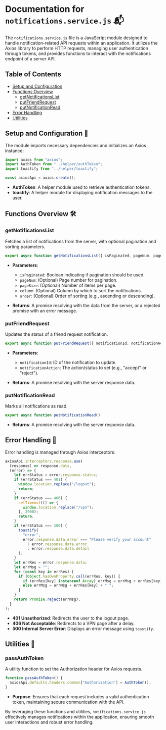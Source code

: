 # Documentation for `notifications.service.js` 📬

The `notifications.service.js` file is a JavaScript module designed to handle notification-related API requests within an application. It utilizes the Axios library to perform HTTP requests, managing user authentication through tokens, and provides functions to interact with the notifications endpoint of a server API.

## Table of Contents
- [Setup and Configuration](#setup-and-configuration)
- [Functions Overview](#functions-overview)
  - [getNotificationsList](#getnotificationslist)
  - [putFriendRequest](#putfriendrequest)
  - [putNotificationRead](#putnotificationread)
- [Error Handling](#error-handling)
- [Utilities](#utilities)

## Setup and Configuration 🔧

The module imports necessary dependencies and initializes an Axios instance:

```javascript
import axios from "axios";
import AuthToken from "../helper/authToken";
import toastify from "../helper/toastify";

const axiosApi = axios.create();
```

- **AuthToken**: A helper module used to retrieve authentication tokens.
- **toastify**: A helper module for displaying notification messages to the user.

## Functions Overview 🛠️

### getNotificationsList

Fetches a list of notifications from the server, with optional pagination and sorting parameters.

```javascript
export async function getNotificationsList({ isPaginated, pageNum, pageSize, column, order })
```

- **Parameters**:
  - `isPaginated`: Boolean indicating if pagination should be used.
  - `pageNum`: (Optional) Page number for pagination.
  - `pageSize`: (Optional) Number of items per page.
  - `column`: (Optional) Column by which to sort the notifications.
  - `order`: (Optional) Order of sorting (e.g., ascending or descending).

- **Returns**: A promise resolving with the data from the server, or a rejected promise with an error message.

### putFriendRequest

Updates the status of a friend request notification.

```javascript
export async function putFriendRequest({ notificationId, notificationAction })
```

- **Parameters**:
  - `notificationId`: ID of the notification to update.
  - `notificationAction`: The action/status to set (e.g., "accept" or "reject").

- **Returns**: A promise resolving with the server response data.

### putNotificationRead

Marks all notifications as read.

```javascript
export async function putNotificationRead()
```

- **Returns**: A promise resolving with the server response data.

## Error Handling 🚨

Error handling is managed through Axios interceptors:

```javascript
axiosApi.interceptors.response.use(
  (response) => response.data,
  (error) => {
    let errStatus = error.response.status;
    if (errStatus === 401) {
      window.location.replace("/logout");
      return;
    }
    if (errStatus === 406) {
      setTimeout(() => {
        window.location.replace("/vpn");
      }, 3000);
      return;
    }
    if (errStatus === 500) {
      toastify(
        "error",
        error.response.data.error === "Please verify your account"
          ? error.response.data.error
          : error.response.data.detail
      );
    }
    let errRes = error.response.data;
    let errMsg = "";
    for (const key in errRes) {
      if (Object.hasOwnProperty.call(errRes, key)) {
        if (errRes[key] instanceof Array) errMsg = errMsg + errRes[key][0] + " ";
        else errMsg = errMsg + errRes[key] + " ";
      }
    }
    return Promise.reject(errMsg);
  }
);
```

- **401 Unauthorized**: Redirects the user to the logout page.
- **406 Not Acceptable**: Redirects to a VPN page after a delay.
- **500 Internal Server Error**: Displays an error message using `toastify`.

## Utilities 🔌

### passAuthToken

A utility function to set the Authorization header for Axios requests.

```javascript
function passAuthToken() {
  axiosApi.defaults.headers.common["Authorization"] = AuthToken();
}
```

- **Purpose**: Ensures that each request includes a valid authentication token, maintaining secure communication with the API.

By leveraging these functions and utilities, `notifications.service.js` effectively manages notifications within the application, ensuring smooth user interactions and robust error handling.